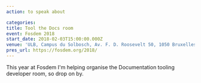 ```yaml
---
action: to speak about

categories:
title: Tool the Docs room
event: Fosdem 2018
start_date: 2018-02-03T15:00:00.000Z
venue: 'ULB, Campus du Solbosch, Av. F. D. Roosevelt 50, 1050 Bruxelles'
pres_url: https://fosdem.org/2018/
---
```


This year at Fosdem I'm helping organise the Documentation tooling developer room, so drop on by.

